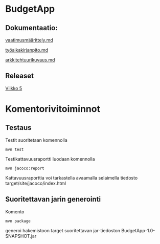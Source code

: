 # BudgetApp 

## Dokumentaatio:

[vaatimusmäärittely.md](https://github.com/nikool/otm-harjoitustyo/blob/master/dokumentointi/vaatimusmäärittely.md)

[työaikakirjanpito.md](https://github.com/nikool/otm-harjoitustyo/blob/master/dokumentointi/työaikakirjanpito.md)

[arkkitehtuurikuvaus.md](https://github.com/nikool/otm-harjoitustyo/blob/master/dokumentointi/arkkitehtuurikuvaus.md)

## Releaset

[Viikko 5](https://github.com/nikool/otm-harjoitustyo/releases/tag/week5)

# Komentorivitoiminnot

## Testaus

Testit suoritetaan komennolla

````mvn test````

Testikattavuusraportti luodaan komennolla

````mvn jacoco:report````

Kattavuusraporttia voi tarkastella avaamalla selaimella tiedosto target/site/jacoco/index.html

## Suoritettavan jarin generointi

Komento

````mvn package````

generoi hakemistoon target suoritettavan jar-tiedoston BudgetApp-1.0-SNAPSHOT.jar
